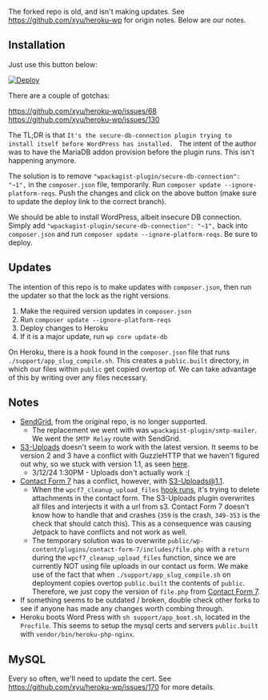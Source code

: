The forked repo is old, and isn't making updates.  See https://github.com/xyu/heroku-wp for origin notes.  Below are our notes.

## Installation

Just use this button below:

[![Deploy](https://www.herokucdn.com/deploy/button.svg)](https://heroku.com/deploy?template=https://github.com/danieltjewett/heroku-wp/tree/master)

There are a couple of gotchas:

https://github.com/xyu/heroku-wp/issues/68
https://github.com/xyu/heroku-wp/issues/130

The TL;DR is that `It's the secure-db-connection plugin trying to install itself before WordPress has installed. `  The intent of the author was to have the MariaDB addon provision before the plugin runs.  This isn't happening anymore.

The solution is to remove `"wpackagist-plugin/secure-db-connection": "~1",` in the `composer.json` file, temporarily.  Run `composer update --ignore-platform-reqs`.  Push the changes and click on the above button (make sure to update the deploy link to the correct branch).

We should be able to install WordPress, albeit insecure DB connection.  Simply add `"wpackagist-plugin/secure-db-connection": "~1",` back into `composer.json` and run `composer update --ignore-platform-reqs`.  Be sure to deploy.

## Updates

The intention of this repo is to make updates with `composer.json`, then run the updater so that the lock as the right versions.

1. Make the required version updates in `composer.json`
2. Run `composer update --ignore-platform-reqs`
3. Deploy changes to Heroku
4. If it is a major update, run `wp core update-db`

On Heroku, there is a hook found in the `composer.json` file that runs `./support/app_slug_compile.sh`.  This creates a `public.built` directory, in which our files within `public` get copied overtop of.  We can take advantage of this by writing over any files necessary.

## Notes

* [SendGrid](http://wordpress.org/plugins/sendgrid-email-delivery-simplified/), from the original repo, is no longer supported.
  * The replacement we went with was `wpackagist-plugin/smtp-mailer`.  We went the `SMTP Relay` route with SendGrid.
* [S3-Uploads](https://github.com/humanmade/S3-Uploads) doesn't seem to work with the latest version.  It seems to be version 2 and 3 have a conflict with GuzzleHTTP that we haven't figured out why, so we stuck with version 1.1, as seen [here](https://github.com/humanmade/S3-Uploads/tree/9cb765284e7407d7ad2309a64dd8e5e13db258b2).
  * 3/12/24 1:30PM - Uploads don't actually work :(
* [Contact Form 7](https://github.com/rocklobster-in/contact-form-7) has a conflict, however, with S3-Uploads@1.1.
  * When the `wpcf7_cleanup_upload_files` [hook runs](https://github.com/rocklobster-in/contact-form-7/blob/dev/5.8/includes/file.php#L346), it's trying to delete attachments in the contact form.  The S3-Uploads plugin overwrites all files and interjects it with a url from s3.  Contact Form 7 doesn't know how to handle that and crashes (`359` is the crash, `349-353` is the check that should catch this).  This as a consequence was causing Jetpack to have conflicts and not work as well.
  * The temporary solution was to overwrite `public/wp-content/plugins/contact-form-7/includes/file.php` with a `return` during the `wpcf7_cleanup_upload_files` function, since we are currently NOT using file uploads in our contact us form.  We make use of the fact that when `./support/app_slug_compile.sh` on deployment copies overtop `public.built` the contents of `public`.  Therefore, we just copy the version of `file.php` from [Contact Form 7](https://github.com/rocklobster-in/contact-form-7).
* If something seems to be outdated / broken, double check other forks to see if anyone has made any changes worth combing through.
* Heroku boots Word Press with `sh support/app_boot.sh`, located in the `Procfile`.  This seems to setup the mysql certs and servers `public.built` with `vendor/bin/heroku-php-nginx`.

## MySQL

Every so often, we'll need to update the cert.  See https://github.com/xyu/heroku-wp/issues/170 for more details.